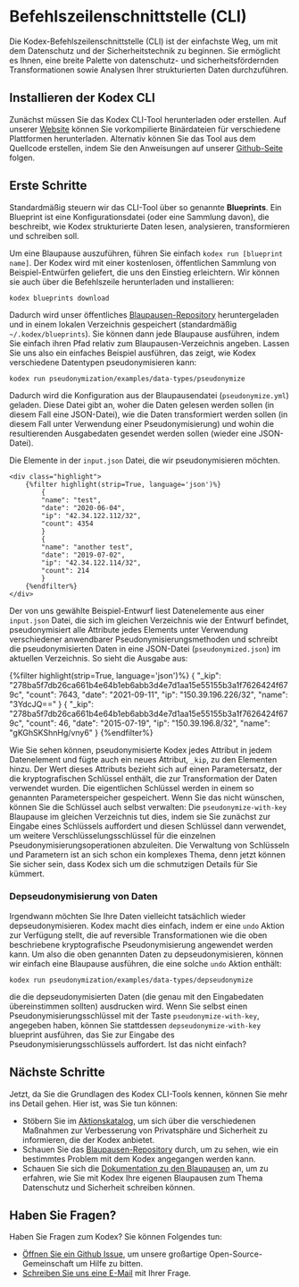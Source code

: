 # Befehlszeilenschnittstelle (CLI)

Die Kodex-Befehlszeilenschnittstelle (CLI) ist der einfachste Weg, um mit dem Datenschutz und der Sicherheitstechnik zu beginnen. Sie ermöglicht es Ihnen, eine breite Palette von datenschutz- und sicherheitsfördernden Transformationen sowie Analysen Ihrer strukturierten Daten durchzuführen.

## Installieren der Kodex CLI

Zunächst müssen Sie das Kodex CLI-Tool herunterladen oder erstellen. Auf unserer [Website]({{'urls.download'|translate}}) können Sie vorkompilierte Binärdateien für verschiedene Plattformen herunterladen. Alternativ können Sie das Tool aus dem Quellcode erstellen, indem Sie den Anweisungen auf unserer [Github-Seite](https://github.com/kiprotect/kodex) folgen.

## Erste Schritte

Standardmäßig steuern wir das CLI-Tool über so genannte **Blueprints**. Ein Blueprint ist eine Konfigurationsdatei (oder eine Sammlung davon), die beschreibt, wie Kodex strukturierte Daten lesen, analysieren, transformieren und schreiben soll.

Um eine Blaupause auszuführen, führen Sie einfach `kodex run [blueprint name]`. Der Kodex wird mit einer kostenlosen, öffentlichen Sammlung von Beispiel-Entwürfen geliefert, die uns den Einstieg erleichtern. Wir können sie auch über die Befehlszeile herunterladen und installieren:

```
kodex blueprints download
```


Dadurch wird unser öffentliches [Blaupausen-Repository](https://github.com/kiprotect/blueprints) heruntergeladen und in einem lokalen Verzeichnis gespeichert (standardmäßig `~/.kodex/blueprints`). Sie können dann jede Blaupause ausführen, indem Sie einfach ihren Pfad relativ zum Blaupausen-Verzeichnis angeben. Lassen Sie uns also ein einfaches Beispiel ausführen, das zeigt, wie Kodex verschiedene Datentypen pseudonymisieren kann:

```
kodex run pseudonymization/examples/data-types/pseudonymize
```


Dadurch wird die Konfiguration aus der Blaupausendatei (`pseudonymize.yml`) geladen. Diese Datei gibt an, woher die Daten gelesen werden sollen (in diesem Fall eine JSON-Datei), wie die Daten transformiert werden sollen (in diesem Fall unter Verwendung einer Pseudonymisierung) und wohin die resultierenden Ausgabedaten gesendet werden sollen (wieder eine JSON-Datei).

<aside>
    Die Elemente in der <code>input.json</code> Datei, die wir pseudonymisieren möchten.

    <div class="highlight">
        {%filter highlight(strip=True, language='json')%}
            {
            "name": "test",
            "date": "2020-06-04",
            "ip": "42.34.122.112/32",
            "count": 4354
            }
            {
            "name": "another test",
            "date": "2019-07-02",
            "ip": "42.34.122.114/32",
            "count": 214
            }
        {%endfilter%}
    </div>

</aside>

Der von uns gewählte Beispiel-Entwurf liest Datenelemente aus einer `input.json` Datei, die sich im gleichen Verzeichnis wie der Entwurf befindet, pseudonymisiert alle Attribute jedes Elements unter Verwendung verschiedener anwendbarer Pseudonymisierungsmethoden und schreibt die pseudonymisierten Daten in eine JSON-Datei (`pseudonymized.json`) im aktuellen Verzeichnis. So sieht die Ausgabe aus:

<div class="highlight">
    {%filter highlight(strip=True, language='json')%}
    {
    "_kip": "278ba5f7db26ca661b4e64b1eb6abb3d4e7d1aa15e55155b3a1f7626424f679c",
    "count": 7643,
    "date": "2021-09-11",
    "ip": "150.39.196.226/32",
    "name": "3YdcJQ=="
    }
    {
    "_kip": "278ba5f7db26ca661b4e64b1eb6abb3d4e7d1aa15e55155b3a1f7626424f679c",
    "count": 46,
    "date": "2015-07-19",
    "ip": "150.39.196.8/32",
    "name": "gKGhSKShnHg/vny6"
    }
    {%endfilter%}

</div>

Wie Sie sehen können, pseudonymisierte Kodex jedes Attribut in jedem Datenelement und fügte auch ein neues Attribut, `_kip`, zu den Elementen hinzu. Der Wert dieses Attributs bezieht sich auf einen Parametersatz, der die kryptografischen Schlüssel enthält, die zur Transformation der Daten verwendet wurden. Die eigentlichen Schlüssel werden in einem so genannten Parameterspeicher gespeichert. Wenn Sie das nicht wünschen, können Sie die Schlüssel auch selbst verwalten: Die `pseudonymize-with-key` Blaupause im gleichen Verzeichnis tut dies, indem sie Sie zunächst zur Eingabe eines Schlüssels auffordert und diesen Schlüssel dann verwendet, um weitere Verschlüsselungsschlüssel für die einzelnen Pseudonymisierungsoperationen abzuleiten. Die Verwaltung von Schlüsseln und Parametern ist an sich schon ein komplexes Thema, denn jetzt können Sie sicher sein, dass Kodex sich um die schmutzigen Details für Sie kümmert.

### Depseudonymisierung von Daten

Irgendwann möchten Sie Ihre Daten vielleicht tatsächlich wieder depseudonymisieren. Kodex macht dies einfach, indem er eine `undo` Aktion zur Verfügung stellt, die auf reversible Transformationen wie die oben beschriebene kryptografische Pseudonymisierung angewendet werden kann. Um also die oben genannten Daten zu depseudonymisieren, können wir einfach eine Blaupause ausführen, die eine solche `undo` Aktion enthält:

```
kodex run pseudonymization/examples/data-types/depseudonymize
```


die die depseudonymisierten Daten (die genau mit den Eingabedaten übereinstimmen sollten) ausdrucken wird. Wenn Sie selbst einen Pseudonymisierungsschlüssel mit der Taste `pseudonymize-with-key`, angegeben haben, können Sie stattdessen `depseudonymize-with-key` blueprint ausführen, das Sie zur Eingabe des Pseudonymisierungsschlüssels auffordert. Ist das nicht einfach?

## Nächste Schritte

Jetzt, da Sie die Grundlagen des Kodex CLI-Tools kennen, können Sie mehr ins Detail gehen. Hier ist, was Sie tun können:

* Stöbern Sie im [Aktionskatalog]({{'kodex.actions.index'|href}}), um sich über die verschiedenen Maßnahmen zur Verbesserung von Privatsphäre und Sicherheit zu informieren, die der Kodex anbietet.
* Schauen Sie das [Blaupausen-Repository](https://github.com/kiprotect/blueprints) durch, um zu sehen, wie ein bestimmtes Problem mit dem Kodex angegangen werden kann.
* Schauen Sie sich die [Dokumentation zu den Blaupausen]({{'kodex.blueprints'|href}}) an, um zu erfahren, wie Sie mit Kodex Ihre eigenen Blaupausen zum Thema Datenschutz und Sicherheit schreiben können.

## Haben Sie Fragen?

Haben Sie Fragen zum Kodex? Sie können Folgendes tun:

* [Öffnen Sie ein Github <tr-ignore>Issue</tr-ignore>](https://github.com/kiprotect/kodex), um unsere großartige Open-Source-Gemeinschaft um Hilfe zu bitten.
* [Schreiben Sie uns eine E-Mail](mailto:cli@kiprotect.com) mit Ihrer Frage.
